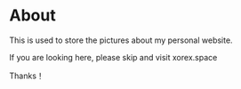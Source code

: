 # About 
This is used to store the pictures about my personal website.

If you are looking here, please skip and visit xorex.space

Thanks！
